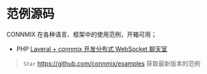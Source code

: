 # 范例源码

CONNMIX 在各种语言、框架中的使用范例，开箱可用；

- PHP [Laveral + connmix 开发分布式 WebSocket 聊天室](https://github.com/connmix/examples/tree/main/laveral-chat)

> `Star` https://github.com/connmix/examples 获取最新版本的范例
